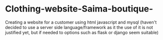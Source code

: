 # Clothing-website-Saima-boutique-
Creating a website for a customer using html javascript and mysql (haven't decided to use a server side language/framework as it the use of it is not justified yet, but if needed to options such as flask or django seem suitable)
